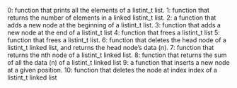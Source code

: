 0: function that prints all the elements of a listint_t list.
1: function that returns the number of elements in a linked listint_t list.
2: a function that adds a new node at the beginning of a listint_t list.
3: function that adds a new node at the end of a listint_t list
4: function that frees a listint_t list
5: function that frees a listint_t list.
6: function that deletes the head node of a listint_t linked list, and returns the head node’s data (n).
7: function that returns the nth node of a listint_t linked list.
8: function that returns the sum of all the data (n) of a listint_t linked list
9: a function that inserts a new node at a given position.
10: function that deletes the node at index index of a listint_t linked list
